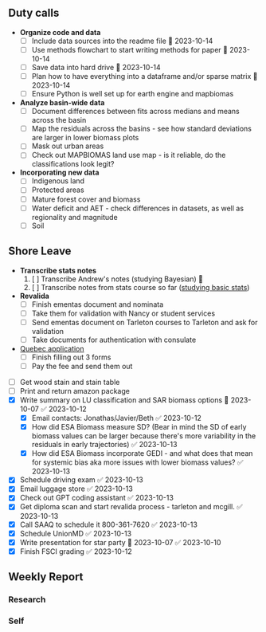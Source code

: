 ## Duty calls
- **Organize code and data**
	- [ ] Include data sources into the readme file 📅 2023-10-14 
	- [ ] Use methods flowchart to start writing methods for paper 📅 2023-10-14 
	- [ ] Save data into hard drive 📅 2023-10-14 
	- [ ] Plan how to have everything into a dataframe and/or sparse matrix 📅 2023-10-14 
	- [ ] Ensure Python is well set up for earth engine and mapbiomas
- **Analyze basin-wide data**
	- [ ] Document differences between fits across medians and means across the basin
	- [ ] Map the residuals across the basins - see how standard deviations are larger in lower biomass plots
	- [ ] Mask out urban areas
	- [ ] Check out MAPBIOMAS land use map - is it reliable, do the classifications look legit?
- **Incorporating new data**
	- [ ] Indigenous land
	- [ ] Protected areas
	- [ ] Mature forest cover and biomass
	- [ ] Water deficit and AET - check differences in datasets, as well as regionality and magnitude
	- [ ] Soil
## Shore Leave
- **Transcribe stats notes**
	1.  [ ] Transcribe Andrew's notes (studying Bayesian) 🔼 
	2.  [ ] Transcribe notes from stats course so far ([studying basic stats](https://bookdown.org/yshang/book/causation.html#experimental-studies))
- **Revalida**
	- [ ] Finish ementas document and nominata
	- [ ] Take them for validation with Nancy or student services
	- [ ] Send ementas document on Tarleton courses to Tarleton and ask for validation
	- [ ] Take documents for authentication with consulate
- [Quebec application](https://www.quebec.ca/en/immigration/sponsor-family-member/sponsoring-spouse-conjugal-partner/submitting-undertaking-application)
	- [ ] Finish filling out 3 forms
	- [ ] Pay the fee and send them out
- [ ] Get wood stain and stain table
- [ ] Print and return amazon package
- [x] Write summary on LU classification and SAR biomass options 📅 2023-10-07 ✅ 2023-10-12
	- [x] Email contacts: Jonathas/Javier/Beth ✅ 2023-10-12
	- [x] How did ESA Biomass measure SD? (Bear in mind the SD of early biomass values can be larger because there's more variability in the residuals in early trajectories) ✅ 2023-10-13
	- [x] How did ESA Biomass incorporate GEDI - and what does that mean for systemic bias aka more issues with lower biomass values? ✅ 2023-10-13
- [x] Schedule driving exam ✅ 2023-10-13
- [x] Email luggage store ✅ 2023-10-13
- [x] Check out GPT coding assistant ✅ 2023-10-13
- [x] Get diploma scan and start revalida process - tarleton and mcgill. ✅ 2023-10-13
- [x] Call SAAQ to schedule it 800-361-7620 ✅ 2023-10-13
- [x] Schedule UnionMD ✅ 2023-10-13
- [x] Write presentation for star party 📅 2023-10-07 ✅ 2023-10-10
- [x] Finish FSCI grading ✅ 2023-10-12
## Weekly Report
### Research

### Self

